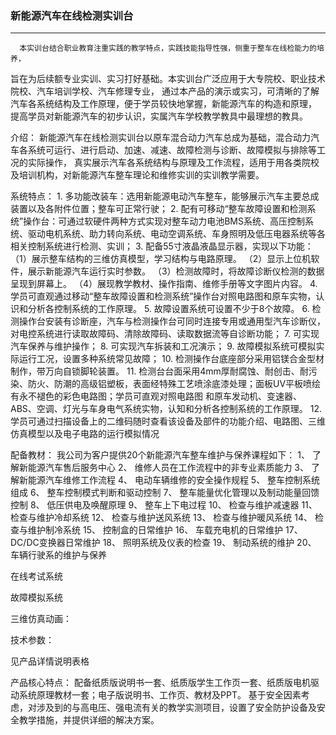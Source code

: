 
###  新能源汽车在线检测实训台
-----------------------------------------------------------------

      本实训台结合职业教育注重实践的教学特点，实践技能指导性强，侧重于整车在线检能力的培养，
  旨在为后续额专业实训、实习打好基础。本实训台广泛应用于大专院校、职业技术院校、汽车培训学校、汽车修理专业，
  通过本产品的演示或实习，可清晰的了解汽车各系统结构及工作原理，便于学员较快地掌握，新能源汽车的构造和原理，
  提高学员对新能源汽车的初步认识，实属汽车学校教学教具中最理想的教具。

  介绍：
      新能源汽车在线检测实训台以原车混合动力汽车总成为基础，混合动力汽车各系统可运行、进行启动、加速、减速、故障检测与诊断、故障模拟与排除等工况的实际操作，
  真实展示汽车各系统结构与原理及工作流程，适用于用各类院校及培训机构，对新能源汽车整车理论和维修实训的实训教学需要。

  系统特点：
     1.	多功能改装车：选用新能源电动汽车整车，能够展示汽车主要总成装置以及各附件位置；整车可正常行驶；
     2.	配有可移动“整车故障设置和检测系统”操作台：可通过软硬件两种方式实现对整车动力电池BMS系统、高压控制系统、驱动电机系统、助力转向系统、电动空调系统、车身照明及低压电器系统等各相关控制系统进行检测、实训；
     3. 配备55寸液晶液晶显示器，实现以下功能：
       （1）展示整车结构的三维仿真模型，学习结构与电路原理。
       （2）显示上位机软件，展示新能源汽车运行实时参数。
       （3）检测故障时，将故障诊断仪检测的数据呈现到屏幕上。
       （4）展现教学教材、操作指南、维修手册等文字图片内容。
    4.	学员可直观通过移动“整车故障设置和检测系统”操作台对照电路图和原车实物，认识和分析各控制系统的工作原理。
    5.	故障设置系统可设置不少于8个故障。
    6. 	检测操作台安装有诊断座，汽车与检测操作台可同时连接专用或通用型汽车诊断仪，对电控系统进行读取故障码、清除故障码、读取数据流等自诊断功能；
    7.	可实现汽车保养与维护操作；
    8.	可实现汽车拆装和工况演示；
    9.	故障模拟系统可模拟实际运行工况，设置多种系统常见故障；
   10.	检测操作台底座部分采用铝镁合金型材制作，带万向自锁脚轮装置。
   11. 检测台台面采用4mm厚耐腐蚀、耐创击、耐污染、防火、防潮的高级铝塑板，表面经特殊工艺喷涂底漆处理；面板UV平板喷绘有永不褪色的彩色电路图；学员可直观对照电路图
       和原车发动机、变速器、ABS、空调、灯光与车身电气系统实物，认知和分析各控制系统的工作原理。
   12. 学员可通过扫描设备上的二维码随时查看该设备及部件的功能介绍、电路图、三维仿真模型以及电子电路的运行模拟情况     


配备教材：
   我公司为客户提供20个新能源汽车整车维护与保养课程如下：
    1、	了解新能源汽车售后服务中心
    2、	维修人员在工作流程中的非专业素质能力
    3、	了解新能源汽车维修工作流程
    4、	电动车辆维修的安全操作规程
    5、	整车控制系统组成
    6、	整车控制模式判断和驱动控制
    7、	整车能量优化管理以及制动能量回馈控制
    8、	低压供电及唤醒原理
    9、	整车上下电过程
    10、	检查与维护减速器
    11、	检查与维护冷却系统
    12、	检查与维护送风系统
    13、	检查与维护暖风系统
    14、	检查与维护制冷系统
    15、	控制盒的日常维护
    16、	车载充电机的日常维护
    17、	DC/DC变换器日常维护
    18、	照明系统及仪表的检查
    19、	制动系统的维护
    20、	车辆行驶系的维护与保养

   在线考试系统

   故障模拟系统

   三维仿真动画：

技术参数：

  见产品详情说明表格



产品核心特点：
配备纸质版说明书一套、纸质版学生工作页一套、纸质版电机驱动系统原理教材一套；电子版说明书、工作页、教材及PPT。
基于安全因素考虑，对涉及到的与高电压、强电流有关的教学实测项目，设置了安全防护设备及安全教学措施，并提供详细的解决方案。
